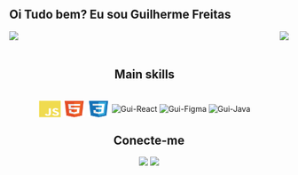 ## Oi Tudo bem? Eu sou Guilherme Freitas 

<div>
  
  <img  height="180em" src="https://github-readme-stats.vercel.app/api?username=Guii-Freitas&show_icons=true&theme=transparent&include_all_commits=true&count_private=true"/>
   <img align="right"height="180em" src="https://github-readme-stats.vercel.app/api/top-langs/?username=Guii-Freitas&theme=transparent&hide_border=false&&layout=compact"/>
  </a>
</div>
<br>

<div  align="center"> 
   <h2>Main skills </h2>
<div style="display: inline_block"><br>
  <img align="center" alt="Gui-Js" height="30" width="40" src="https://raw.githubusercontent.com/devicons/devicon/master/icons/javascript/javascript-plain.svg">
  <img align="center" alt="Gui-HTML" height="30" width="40" src="https://raw.githubusercontent.com/devicons/devicon/master/icons/html5/html5-original.svg">
  <img align="center" alt="Gui-CSS" height="30" width="40" src="https://raw.githubusercontent.com/devicons/devicon/master/icons/css3/css3-original.svg">
  <img align="center" alt="Gui-React" height="30" width="40" src="https://cdn.jsdelivr.net/gh/devicons/devicon/icons/react/react-original.svg" />
  <img align="center" alt="Gui-Figma" height="30" width="40" src="https://cdn.jsdelivr.net/gh/devicons/devicon/icons/figma/figma-original.svg" />
  <img align="center" alt="Gui-Java" height="30" width="40" src="https://cdn.jsdelivr.net/gh/devicons/devicon/icons/java/java-original.svg" />

<h2>Conecte-me</h2>
<div>
  <a href = "mailto:guilhermefreitas0972@gmail.com"><img src="https://img.shields.io/badge/-Gmail-%23333?style=for-the-badge&logo=gmail&logoColor=white" target="_blank"></a>
  <a href="https://www.linkedin.com/in/guilherme-freitas01/" target="_blank"><img src="https://img.shields.io/badge/-LinkedIn-%230077B5?style=for-the-badge&logo=linkedin&logoColor=white" target="_blank"></a> 
</div>
